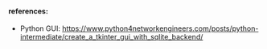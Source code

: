 #### references:

- Python GUI: https://www.python4networkengineers.com/posts/python-intermediate/create_a_tkinter_gui_with_sqlite_backend/
